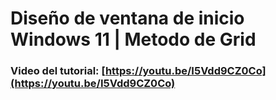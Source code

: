 # Diseño de ventana de inicio Windows 11  | Metodo de Grid
### Video del tutorial: [https://youtu.be/I5Vdd9CZ0Co](https://youtu.be/I5Vdd9CZ0Co)


